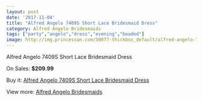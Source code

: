 ```yaml
---
layout: post
date: '2017-11-04'
title: "Alfred Angelo 7409S Short Lace Bridesmaid Dress"
category: Alfred Angelo Bridesmaids
tags: ["party","angelo","dress","evening","beaded"]
image: http://img.princessan.com/50077-thickbox_default/alfred-angelo-7409s-short-lace-bridesmaid-dress.jpg
---
```

Alfred Angelo 7409S Short Lace Bridesmaid Dress

On Sales: **$209.99**
<a href="https://www.princessan.com/en/alfred-angelo-bridesmaids/22593-alfred-angelo-7409s-short-lace-bridesmaid-dress.html"><amp-img layout="responsive" width="600" height="600" src="//img.princessan.com/50077-thickbox_default/alfred-angelo-7409s-short-lace-bridesmaid-dress.jpg" alt="Alfred Angelo 7409S Short Lace Bridesmaid Dress 0" /></a>

Buy it: [Alfred Angelo 7409S Short Lace Bridesmaid Dress](https://www.princessan.com/en/alfred-angelo-bridesmaids/22593-alfred-angelo-7409s-short-lace-bridesmaid-dress.html "Alfred Angelo 7409S Short Lace Bridesmaid Dress")

View more: [Alfred Angelo Bridesmaids](https://www.princessan.com/en/192-alfred-angelo-bridesmaids "Alfred Angelo Bridesmaids")